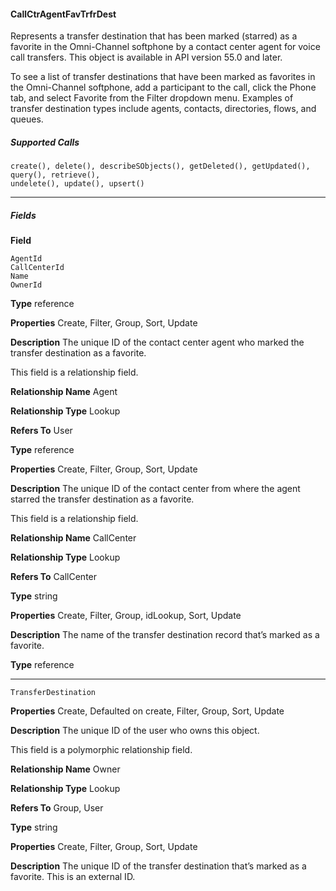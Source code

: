 #### CallCtrAgentFavTrfrDest

Represents a transfer destination that has been marked (starred) as a favorite in the Omni-Channel softphone by a contact center agent
for voice call transfers. This object is available in API version 55.0 and later.

To see a list of transfer destinations that have been marked as favorites in the Omni-Channel softphone, add a participant to the call,
click the Phone tab, and select Favorite from the Filter dropdown menu. Examples of transfer destination types include agents, contacts,
directories, flows, and queues.

##### Supported Calls
```
create(), delete(), describeSObjects(), getDeleted(), getUpdated(), query(), retrieve(),
undelete(), update(), upsert()

```

-----

##### Fields

**Field**
```
AgentId
CallCenterId
Name
OwnerId

```

**Type**
reference

**Properties**
Create, Filter, Group, Sort, Update

**Description**
The unique ID of the contact center agent who marked the transfer destination as a favorite.

This field is a relationship field.

**Relationship Name**
Agent

**Relationship Type**
Lookup

**Refers To**
User

**Type**
reference

**Properties**
Create, Filter, Group, Sort, Update

**Description**
The unique ID of the contact center from where the agent starred the transfer destination
as a favorite.

This field is a relationship field.

**Relationship Name**
CallCenter

**Relationship Type**
Lookup

**Refers To**
CallCenter

**Type**
string

**Properties**
Create, Filter, Group, idLookup, Sort, Update

**Description**
The name of the transfer destination record that’s marked as a favorite.

**Type**
reference


-----

```
TransferDestination

```

**Properties**
Create, Defaulted on create, Filter, Group, Sort, Update

**Description**
The unique ID of the user who owns this object.

This field is a polymorphic relationship field.

**Relationship Name**
Owner

**Relationship Type**
Lookup

**Refers To**
Group, User

**Type**
string

**Properties**
Create, Filter, Group, Sort, Update

**Description**
The unique ID of the transfer destination that’s marked as a favorite. This is an external ID.

